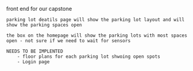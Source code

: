 front end for our capstone

    parking lot deatils page will show the parking lot layout and will show the parking spaces open

    the box on the homepage will show the parking lots with most spaces open - not sure if we need to wait for sensors

    NEEDS TO BE IMPLENTED 
        - floor plans for each parking lot shwoing open spots
        - Login page 
        

